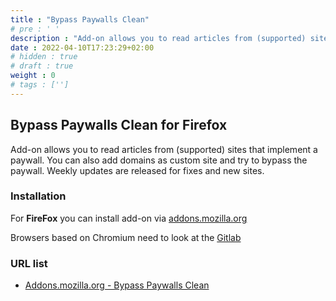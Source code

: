 ```yaml
---
title : "Bypass Paywalls Clean"
# pre : ' '
description : "Add-on allows you to read articles from (supported) sites that implement a paywall."
date : 2022-04-10T17:23:29+02:00
# hidden : true
# draft : true
weight : 0
# tags : ['']
---
```


## Bypass Paywalls Clean for Firefox

Add-on allows you to read articles from (supported) sites that implement a paywall. You can also add domains as custom site and try to bypass the paywall. Weekly updates are released for fixes and new sites.

### Installation

For **FireFox** you can install add-on via [addons.mozilla.org](https://addons.mozilla.org/en-US/firefox/addon/bypass-paywalls-clean)

Browsers based on Chromium need to look at the [Gitlab](https://gitlab.com/magnolia1234/bypass-paywalls-chrome-clean#installation)

### URL list

* [Addons.mozilla.org - Bypass Paywalls Clean](https://addons.mozilla.org/nl/firefox/addon/bypass-paywalls-clean/)
